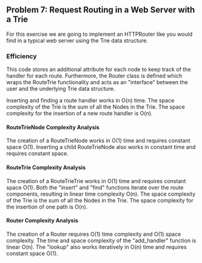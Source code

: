 ## Problem 7: Request Routing in a Web Server with a Trie
For this exercise we are going to implement an HTTPRouter like you would find in a typical web server using the Trie data structure.

### Efficiency
This code stores an additional attribute for each node to keep track of the handler for each route.
Furthermore, the Router class is defined which wraps the RouteTrie functionality and acts as an "interface" between the user and the underlying Trie data structure.

Inserting and finding a route handler works in O(n) time. The space complexity of the Trie is the sum of all the Nodes in the Trie. The space complexity for the insertion of a new route handler is O(n).

#### RouteTrieNode Complexity Analysis  
The creation of a RouteTrieNode works in O(1) time and requires constant space O(1). Inserting a child RouteTrieNode also works in constant time and requires constant space.

#### RouteTrie Complexity Analysis  
The creation of a RouteTrieTrie works in O(1) time and requires constant space O(1).
Both the "insert" and "find" functions iterate over the route components, resulting in linear time complexity O(n).
The space complexity of the Trie is the sum of all the Nodes in the Trie. The space complexity for the insertion of one path is O(n).

#### Router Complexity Analysis  
The creation of a Router requires O(1) time complexity and O(1) space complexity.
The time and space complexity of the "add_handler" function is linear O(n).
The "lookup" also works iteratively in O(n) time and requires constant space O(1).
